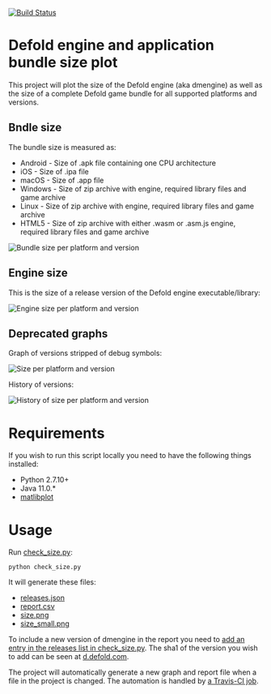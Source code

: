 [![Build Status](https://travis-ci.com/britzl/dmengine_size.svg?branch=master)](https://travis-ci.com/britzl/dmengine_size)

# Defold engine and application bundle size plot
This project will plot the size of the Defold engine (aka dmengine) as well as the size of a complete Defold game bundle for all supported platforms and versions.

## Bndle size
The bundle size is measured as:

* Android - Size of .apk file containing one CPU architecture
* iOS - Size of .ipa file
* macOS - Size of .app file
* Windows - Size of zip archive with engine, required library files and game archive
* Linux - Size of zip archive with engine, required library files and game archive
* HTML5 - Size of zip archive with either .wasm or .asm.js engine, required library files and game archive

![Bundle size per platform and version](https://github.com/britzl/dmengine_size/raw/master/bundle_size.png)


## Engine size
This is the size of a release version of the Defold engine executable/library:

![Engine size per platform and version](https://github.com/britzl/dmengine_size/raw/master/engine_size.png)


## Deprecated graphs
Graph of versions stripped of debug symbols:

![Size per platform and version](https://github.com/britzl/dmengine_size/raw/master/legacy_engine_size_stripped.png)

History of versions:

![History of size per platform and version](https://github.com/britzl/dmengine_size/raw/master/legacy_engine_size.png)


# Requirements
If you wish to run this script locally you need to have the following things installed:

* Python 2.7.10+
* Java 11.0.*
* [matlibplot](http://matplotlib.org/)

# Usage
Run [check_size.py](check_size.py):

    python check_size.py

It will generate these files:
* [releases.json](releases.json)
* [report.csv](report.csv)
* [size.png](size.png)
* [size_small.png](size_small.png)


To include a new version of dmengine in the report you need to [add an entry in the releases list in check_size.py](https://github.com/britzl/dmengine_size/blob/master/check_size.py#L28). The sha1 of the version you wish to add can be seen at [d.defold.com](d.defold.com).

The project will automatically generate a new graph and report file when a file in the project is changed. The automation is handled by [a Travis-CI job](https://travis-ci.org/britzl/dmengine_size).
